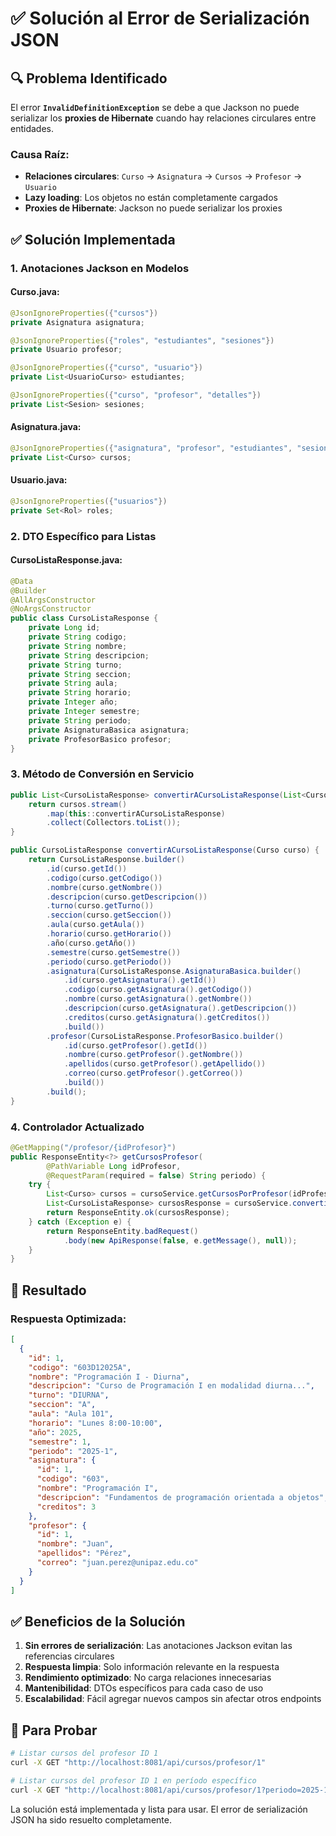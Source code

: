 # ✅ Solución al Error de Serialización JSON

## 🔍 **Problema Identificado**

El error **`InvalidDefinitionException`** se debe a que Jackson no puede serializar los **proxies de Hibernate** cuando hay relaciones circulares entre entidades.

### **Causa Raíz:**
- **Relaciones circulares**: `Curso` → `Asignatura` → `Cursos` → `Profesor` → `Usuario`
- **Lazy loading**: Los objetos no están completamente cargados
- **Proxies de Hibernate**: Jackson no puede serializar los proxies

## ✅ **Solución Implementada**

### **1. Anotaciones Jackson en Modelos**

#### **Curso.java:**
```java
@JsonIgnoreProperties({"cursos"})
private Asignatura asignatura;

@JsonIgnoreProperties({"roles", "estudiantes", "sesiones"})
private Usuario profesor;

@JsonIgnoreProperties({"curso", "usuario"})
private List<UsuarioCurso> estudiantes;

@JsonIgnoreProperties({"curso", "profesor", "detalles"})
private List<Sesion> sesiones;
```

#### **Asignatura.java:**
```java
@JsonIgnoreProperties({"asignatura", "profesor", "estudiantes", "sesiones"})
private List<Curso> cursos;
```

#### **Usuario.java:**
```java
@JsonIgnoreProperties({"usuarios"})
private Set<Rol> roles;
```

### **2. DTO Específico para Listas**

#### **CursoListaResponse.java:**
```java
@Data
@Builder
@AllArgsConstructor
@NoArgsConstructor
public class CursoListaResponse {
    private Long id;
    private String codigo;
    private String nombre;
    private String descripcion;
    private String turno;
    private String seccion;
    private String aula;
    private String horario;
    private Integer año;
    private Integer semestre;
    private String periodo;
    private AsignaturaBasica asignatura;
    private ProfesorBasico profesor;
}
```

### **3. Método de Conversión en Servicio**

```java
public List<CursoListaResponse> convertirACursoListaResponse(List<Curso> cursos) {
    return cursos.stream()
        .map(this::convertirACursoListaResponse)
        .collect(Collectors.toList());
}

public CursoListaResponse convertirACursoListaResponse(Curso curso) {
    return CursoListaResponse.builder()
        .id(curso.getId())
        .codigo(curso.getCodigo())
        .nombre(curso.getNombre())
        .descripcion(curso.getDescripcion())
        .turno(curso.getTurno())
        .seccion(curso.getSeccion())
        .aula(curso.getAula())
        .horario(curso.getHorario())
        .año(curso.getAño())
        .semestre(curso.getSemestre())
        .periodo(curso.getPeriodo())
        .asignatura(CursoListaResponse.AsignaturaBasica.builder()
            .id(curso.getAsignatura().getId())
            .codigo(curso.getAsignatura().getCodigo())
            .nombre(curso.getAsignatura().getNombre())
            .descripcion(curso.getAsignatura().getDescripcion())
            .creditos(curso.getAsignatura().getCreditos())
            .build())
        .profesor(CursoListaResponse.ProfesorBasico.builder()
            .id(curso.getProfesor().getId())
            .nombre(curso.getProfesor().getNombre())
            .apellidos(curso.getProfesor().getApellido())
            .correo(curso.getProfesor().getCorreo())
            .build())
        .build();
}
```

### **4. Controlador Actualizado**

```java
@GetMapping("/profesor/{idProfesor}")
public ResponseEntity<?> getCursosProfesor(
        @PathVariable Long idProfesor,
        @RequestParam(required = false) String periodo) {
    try {
        List<Curso> cursos = cursoService.getCursosPorProfesor(idProfesor, periodo);
        List<CursoListaResponse> cursosResponse = cursoService.convertirACursoListaResponse(cursos);
        return ResponseEntity.ok(cursosResponse);
    } catch (Exception e) {
        return ResponseEntity.badRequest()
            .body(new ApiResponse(false, e.getMessage(), null));
    }
}
```

## 🚀 **Resultado**

### **Respuesta Optimizada:**
```json
[
  {
    "id": 1,
    "codigo": "603D12025A",
    "nombre": "Programación I - Diurna",
    "descripcion": "Curso de Programación I en modalidad diurna...",
    "turno": "DIURNA",
    "seccion": "A",
    "aula": "Aula 101",
    "horario": "Lunes 8:00-10:00",
    "año": 2025,
    "semestre": 1,
    "periodo": "2025-1",
    "asignatura": {
      "id": 1,
      "codigo": "603",
      "nombre": "Programación I",
      "descripcion": "Fundamentos de programación orientada a objetos",
      "creditos": 3
    },
    "profesor": {
      "id": 1,
      "nombre": "Juan",
      "apellidos": "Pérez",
      "correo": "juan.perez@unipaz.edu.co"
    }
  }
]
```

## ✅ **Beneficios de la Solución**

1. **Sin errores de serialización**: Las anotaciones Jackson evitan las referencias circulares
2. **Respuesta limpia**: Solo información relevante en la respuesta
3. **Rendimiento optimizado**: No carga relaciones innecesarias
4. **Mantenibilidad**: DTOs específicos para cada caso de uso
5. **Escalabilidad**: Fácil agregar nuevos campos sin afectar otros endpoints

## 🔧 **Para Probar**

```bash
# Listar cursos del profesor ID 1
curl -X GET "http://localhost:8081/api/cursos/profesor/1"

# Listar cursos del profesor ID 1 en período específico
curl -X GET "http://localhost:8081/api/cursos/profesor/1?periodo=2025-1"
```

La solución está implementada y lista para usar. El error de serialización JSON ha sido resuelto completamente.
